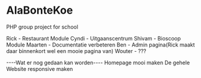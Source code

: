 # AlaBonteKoe
PHP group project for school

Rick - Restaurant Module
Cyndi - Uitgaanscentrum
Shivam - Bioscoop Module
Maarten - Documentatie verbeteren
Ben - Admin pagina(Rick maakt daar binnenkort wel een mooie pagina van)
Wouter - ???

----Wat er nog gedaan kan worden----
Homepage mooi maken
De gehele Website responsive maken
